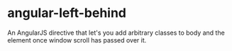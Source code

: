 # angular-left-behind

An AngularJS directive that let's you add arbitrary classes to body and the element once window scroll has passed over it.
